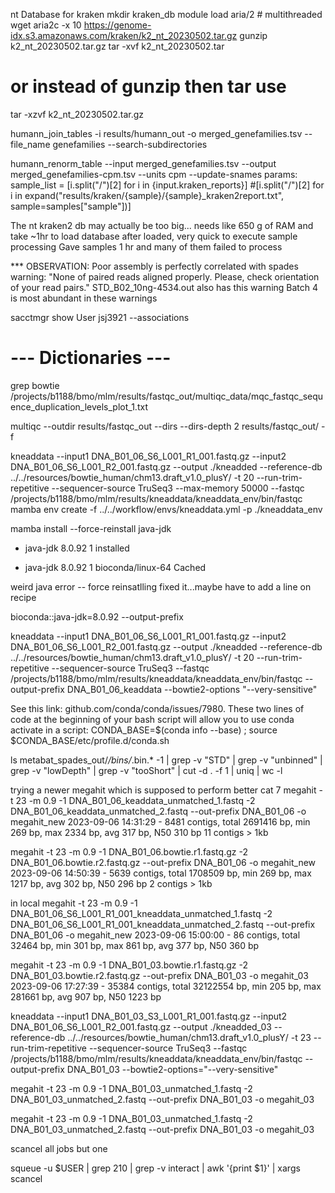 
nt Database	for kraken
mkdir kraken_db
module load aria/2 # multithreaded wget
 aria2c -x 10 https://genome-idx.s3.amazonaws.com/kraken/k2_nt_20230502.tar.gz
gunzip k2_nt_20230502.tar.gz 
tar -xvf k2_nt_20230502.tar 
# or instead of gunzip then tar use 
tar -xzvf k2_nt_20230502.tar.gz 

humann_join_tables -i results/humann_out -o merged_genefamilies.tsv --file_name genefamilies --search-subdirectories

humann_renorm_table --input merged_genefamilies.tsv --output merged_genefamilies-cpm.tsv --units cpm --update-snames
    params:
        sample_list = [i.split("/")[2] for i in {input.kraken_reports}]
 #[i.split("/")[2] for i in expand("results/kraken/{sample}/{sample}_kraken2report.txt", sample=samples["sample"])]


 The nt kraken2 db may actually be too big...
    needs like 650 g of RAM and take ~1hr to load database
    after loaded, very quick to execute sample processing
    Gave samples 1 hr and many of them failed to process


*** OBSERVATION: Poor assembly is perfectly correlated with spades warning: "None of paired reads aligned properly. Please, check orientation of your read pairs."
STD_B02_10ng-4534.out also has this warning
Batch 4 is most abundant in these warnings



sacctmgr show User jsj3921 --associations


# --- Dictionaries --- #
grep bowtie /projects/b1188/bmo/mlm/results/fastqc_out/multiqc_data/mqc_fastqc_sequence_duplication_levels_plot_1.txt 

multiqc --outdir results/fastqc_out --dirs --dirs-depth 2 results/fastqc_out/ -f

kneaddata --input1 DNA_B01_06_S6_L001_R1_001.fastq.gz --input2 DNA_B01_06_S6_L001_R2_001.fastq.gz --output ./kneadded --reference-db ../../resources/bowtie_human/chm13.draft_v1.0_plusY/ -t 20  --run-trim-repetitive --sequencer-source TruSeq3 --max-memory 50000 --fastqc /projects/b1188/bmo/mlm/results/kneaddata/kneaddata_env/bin/fastqc
mamba env create -f ../../workflow/envs/kneaddata.yml -p ./kneaddata_env

mamba install --force-reinstall java-jdk
  - java-jdk   8.0.92  1      installed                   
  + java-jdk   8.0.92  1      bioconda/linux-64     Cached

weird java error -- force reinsatlling fixed it...maybe have to add a line on recipe

bioconda::java-jdk=8.0.92
--output-prefix


kneaddata --input1 DNA_B01_06_S6_L001_R1_001.fastq.gz --input2 DNA_B01_06_S6_L001_R2_001.fastq.gz --output ./kneadded --reference-db ../../resources/bowtie_human/chm13.draft_v1.0_plusY/ -t 20 --run-trim-repetitive --sequencer-source TruSeq3 --fastqc /projects/b1188/bmo/mlm/results/kneaddata/kneaddata_env/bin/fastqc --output-prefix DNA_B01_06_keaddata --bowtie2-options "--very-sensitive"



See this link: github.com/conda/conda/issues/7980. These two lines of code at the beginning of your bash script will allow you to use conda activate in a script: CONDA_BASE=$(conda info --base) ; source $CONDA_BASE/etc/profile.d/conda.sh

ls metabat_spades_out/*/bins/*.bin.* -1 | grep -v "STD" | grep -v "unbinned" | grep -v "lowDepth" | grep -v "tooShort" | cut -d . -f 1 | uniq | wc -l

trying a newer megahit which is supposed to perform better cat 7
megahit -t 23 -m 0.9 -1 DNA_B01_06_keaddata_unmatched_1.fastq -2 DNA_B01_06_keaddata_unmatched_2.fastq --out-prefix DNA_B01_06 -o megahit_new
2023-09-06 14:31:29 - 8481 contigs, total 2691416 bp, min 269 bp, max 2334 bp, avg 317 bp, N50 310 bp
   11 contigs > 1kb

megahit -t 23 -m 0.9 -1 DNA_B01_06.bowtie.r1.fastq.gz -2 DNA_B01_06.bowtie.r2.fastq.gz --out-prefix DNA_B01_06 -o megahit_new
2023-09-06 14:50:39 - 5639 contigs, total 1708509 bp, min 269 bp, max 1217 bp, avg 302 bp, N50 296 bp
  2 contigs > 1kb

in local
    megahit -t 23 -m 0.9 -1 DNA_B01_06_S6_L001_R1_001_kneaddata_unmatched_1.fastq -2 DNA_B01_06_S6_L001_R1_001_kneaddata_unmatched_2.fastq --out-prefix DNA_B01_06 -o megahit_new
    2023-09-06 15:00:00 - 86 contigs, total 32464 bp, min 301 bp, max 861 bp, avg 377 bp, N50 360 bp


megahit -t 23 -m 0.9 -1 DNA_B01_03.bowtie.r1.fastq.gz -2 DNA_B01_03.bowtie.r2.fastq.gz --out-prefix DNA_B01_03 -o megahit_03
2023-09-06 17:27:39 - 35384 contigs, total 32122554 bp, min 205 bp, max 281661 bp, avg 907 bp, N50 1223 bp


kneaddata --input1 DNA_B01_03_S3_L001_R1_001.fastq.gz --input2 DNA_B01_06_S6_L001_R2_001.fastq.gz --output ./kneadded_03 --reference-db ../../resources/bowtie_human/chm13.draft_v1.0_plusY/ -t 23 --run-trim-repetitive --sequencer-source TruSeq3 --fastqc /projects/b1188/bmo/mlm/results/kneaddata/kneaddata_env/bin/fastqc --output-prefix DNA_B01_03 --bowtie2-options="--very-sensitive"


megahit -t 23 -m 0.9 -1 DNA_B01_03_unmatched_1.fastq -2 DNA_B01_03_unmatched_2.fastq --out-prefix DNA_B01_03 -o megahit_03

megahit -t 23 -m 0.9 -1 DNA_B01_03_unmatched_1.fastq -2 DNA_B01_03_unmatched_2.fastq --out-prefix DNA_B01_03 -o megahit_03


scancel all jobs but one 

squeue -u $USER | grep 210 | grep -v interact | awk '{print $1}' | xargs scancel
